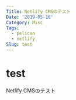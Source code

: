 ```yaml
---
Title: Netlify CMSのテスト
Date: '2019-05-16'
Category: Misc
Tags:
  - pelican
  - netlify
Slug: test
---
```

# test

Netlify CMSのテスト
